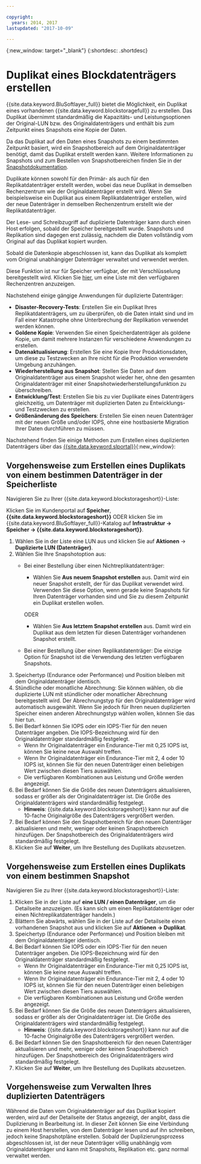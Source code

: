 ```yaml
---

copyright:
  years: 2014, 2017
lastupdated: "2017-10-09"

---
```

{:new_window: target="_blank"}
{:shortdesc: .shortdesc}

# Duplikat eines Blockdatenträgers erstellen

{{site.data.keyword.BluSoftlayer_full}} bietet die Möglichkeit, ein Duplikat eines vorhandenen {{site.data.keyword.blockstoragefull}} zu erstellen. Das Duplikat übernimmt standardmäßig die Kapazitäts- und Leistungsoptionen der Original-LUN bzw. des Originaldatenträgers und enthält bis zum Zeitpunkt eines Snapshots eine Kopie der Daten.   

Da das Duplikat auf den Daten eines Snapshots zu einem bestimmten Zeitpunkt basiert, wird ein Snapshotbereich auf dem Originaldatenträger benötigt, damit das Duplikat erstellt werden kann.  Weitere Informationen zu Snapshots und zum Bestellen von Snapshotbereichen finden Sie in der [Snapshotdokumentation](snapshots.html).  

Duplikate können sowohl für den Primär- als auch für den Replikatdatenträger erstellt werden, wobei das neue Duplikat in demselben Rechenzentrum wie der Originaldatenträger erstellt wird.  Wenn Sie beispielsweise ein Duplikat aus einem Replikatdatenträger erstellen, wird der neue Datenträger in demselben Rechenzentrum erstellt wie der Replikatdatenträger.    

Der Lese- und Schreibzugriff auf duplizierte Datenträger kann durch einen Host erfolgen, sobald der Speicher bereitgestellt wurde.  Snapshots und Replikation sind dagegen erst zulässig, nachdem die Daten vollständig vom Original auf das Duplikat kopiert wurden. 

Sobald die Datenkopie abgeschlossen ist, kann das Duplikat als komplett vom Original unabhängiger Datenträger verwaltet und verwendet werden. 

Diese Funktion ist nur für Speicher verfügbar, der mit Verschlüsselung bereitgestellt wird. Klicken Sie [hier](new-ibm-block-and-file-storage-location-and-features.html), um eine Liste mit den verfügbaren Rechenzentren anzuzeigen. 

Nachstehend einige gängige Anwendungen für duplizierte Datenträger:
- **Disaster-Recovery-Tests**: Erstellen Sie ein Duplikat Ihres Replikatdatenträgers, um zu überprüfen, ob die Daten intakt sind und im Fall einer Katastrophe ohne Unterbrechung der Replikation verwendet werden können. 
- **Goldene Kopie**: Verwenden Sie einen Speicherdatenträger als goldene Kopie, um damit mehrere Instanzen für verschiedene Anwendungen zu erstellen. 
- **Datenaktualisierung**: Erstellen Sie eine Kopie Ihrer Produktionsdaten, um diese zu Testzwecken an Ihre nicht für die Produktion verwendete Umgebung anzuhängen. 
- **Wiederherstellung aus Snapshot**: Stellen Sie Daten auf dem Originaldatenträger aus einem Snapshot wieder her, ohne den gesamten Originaldatenträger mit einer Snapshotwiederherstellungsfunktion zu überschreiben. 
- **Entwicklung/Test**: Erstellen Sie bis zu vier Duplikate eines Datenträgers gleichzeitig, um Datenträger mit duplizierten Daten zu Entwicklungs- und Testzwecken zu erstellen. 
- **Größenänderung des Speichers**: Erstellen Sie einen neuen Datenträger mit der neuen Größe und/oder IOPS, ohne eine hostbasierte Migration Ihrer Daten durchführen zu müssen.  
	

Nachstehend finden Sie einige Methoden zum Erstellen eines duplizierten Datenträgers über das [{{site.data.keyword.slportal}}](https://control.softlayer.com/){:new_window}: 

## Vorgehensweise zum Erstellen eines Duplikats von einem bestimmen Datenträger in der Speicherliste

Navigieren Sie zu Ihrer {{site.data.keyword.blockstorageshort}}-Liste:

Klicken Sie im Kundenportal auf **Speicher**, **{{site.data.keyword.blockstorageshort}}** ODER klicken Sie im {{site.data.keyword.BluSoftlayer_full}}-Katalog auf **Infrastruktur -> Speicher -> {{site.data.keyword.blockstorageshort}}**. 


1. Wählen Sie in der Liste eine LUN aus und klicken Sie auf **Aktionen** -> **Duplizierte LUN (Datenträger)**. 
2. Wählen Sie Ihre Snapshotoption aus: 
    - Bei einer Bestellung über einen Nichtreplikatdatenträger:
      - Wählen Sie **Aus neuem Snapshot erstellen** aus. Damit wird ein neuer Snapshot erstellt, der für das Duplikat verwendet wird. Verwenden Sie diese Option, wenn gerade keine Snapshots für Ihren Datenträger vorhanden sind und Sie zu diesem Zeitpunkt ein Duplikat erstellen wollen.
    
      ODER 
      - Wählen Sie **Aus letztem Snapshot erstellen** aus. Damit wird ein Duplikat aus dem letzten für diesen Datenträger vorhandenen Snapshot erstellt. 
    - Bei einer Bestellung über einen Replikatdatenträger: Die einzige Option für Snapshot ist die Verwendung des letzten verfügbaren Snapshots. 
3. Speichertyp (Endurance oder Performance) und Position bleiben mit dem Originaldatenträger identisch.
4. Stündliche oder monatliche Abrechnung: Sie können wählen, ob die duplizierte LUN mit stündlicher oder monatlicher Abrechnung bereitgestellt wird.  Der Abrechnungstyp für den Originaldatenträger wird automatisch ausgewählt. Wenn Sie jedoch für Ihren neuen duplizierten Speicher einen anderen Abrechnungstyp wählen wollen, können Sie das hier tun. 
5. Bei Bedarf können Sie IOPS oder ein IOPS-Tier für den neuen Datenträger angeben. Die IOPS-Bezeichnung wird für den Originaldatenträger standardmäßig festgelegt. 
    - Wenn Ihr Originaldatenträger ein Endurance-Tier mit 0,25 IOPS ist, können Sie keine neue Auswahl treffen. 
    - Wenn Ihr Originaldatenträger ein Endurance-Tier mit 2, 4 oder 10 IOPS ist, können Sie für den neuen Datenträger einen beliebigen Wert zwischen diesen Tiers auswählen. 
    - Die verfügbaren Kombinationen aus Leistung und Größe werden angezeigt. 
6. Bei Bedarf können Sie die Größe des neuen Datenträgers aktualisieren, sodass er größer als der Originaldatenträger ist.  Die Größe des Originaldatenträgers wird standardmäßig festgelegt. 
    - **Hinweis**: {{site.data.keyword.blockstorageshort}} kann nur auf die 10-fache Originalgröße des Datenträgers vergrößert werden. 
7. Bei Bedarf können Sie den Snapshotbereich für den neuen Datenträger aktualisieren und mehr, weniger oder keinen Snapshotbereich hinzufügen. Der Snapshotbereich des Originaldatenträgers wird standardmäßig festgelegt. 
8. Klicken Sie auf **Weiter**, um Ihre Bestellung des Duplikats abzusetzen. 



## Vorgehensweise zum Erstellen eines Duplikats von einem bestimmen Snapshot

Navigieren Sie zu Ihrer {{site.data.keyword.blockstorageshort}}-Liste:

1. Klicken Sie in der Liste auf **eine LUN / einen Datenträger**, um die Detailseite anzuzeigen. (Es kann sich um einen Replikatdatenträger oder einen Nichtreplikatdatenträger handeln.) 
2. Blättern Sie abwärts, wählen Sie in der Liste auf der Detailseite einen vorhandenen Snapshot aus und klicken Sie auf **Aktionen -> Duplikat**.   
3. Speichertyp (Endurance oder Performance) und Position bleiben mit dem Originaldatenträger identisch. 
4. Bei Bedarf können Sie IOPS oder ein IOPS-Tier für den neuen Datenträger angeben. Die IOPS-Bezeichnung wird für den Originaldatenträger standardmäßig festgelegt. 
    - Wenn Ihr Originaldatenträger ein Endurance-Tier mit 0,25 IOPS ist, können Sie keine neue Auswahl treffen. 
    - Wenn Ihr Originaldatenträger ein Endurance-Tier mit 2, 4 oder 10 IOPS ist, können Sie für den neuen Datenträger einen beliebigen Wert zwischen diesen Tiers auswählen. 
    - Die verfügbaren Kombinationen aus Leistung und Größe werden angezeigt. 
5. Bei Bedarf können Sie die Größe des neuen Datenträgers aktualisieren, sodass er größer als der Originaldatenträger ist.  Die Größe des Originaldatenträgers wird standardmäßig festgelegt. 
    - **Hinweis**: {{site.data.keyword.blockstorageshort}} kann nur auf die 10-fache Originalgröße des Datenträgers vergrößert werden. 
6. Bei Bedarf können Sie den Snapshotbereich für den neuen Datenträger aktualisieren und mehr, weniger oder keinen Snapshotbereich hinzufügen. Der Snapshotbereich des Originaldatenträgers wird standardmäßig festgelegt. 
7. Klicken Sie auf **Weiter**, um Ihre Bestellung des Duplikats abzusetzen. 


## Vorgehensweise zum Verwalten Ihres duplizierten Datenträgers

Während die Daten vom Originaldatenträger auf das Duplikat kopiert werden, wird auf der Detailseite der Status angezeigt, der angibt, dass die Duplizierung in Bearbeitung ist. In dieser Zeit können Sie eine Verbindung zu einem Host herstellen, von dem Datenträger lesen und auf ihn schreiben, jedoch keine Snapshotpläne erstellen. Sobald der Duplizierungsprozess abgeschlossen ist, ist der neue Datenträger völlig unabhängig vom Originaldatenträger und kann mit Snapshots, Replikation etc. ganz normal verwaltet werden. 
